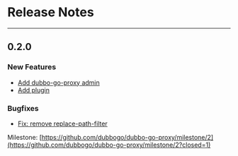 # Release Notes
---
## 0.2.0

### New Features
- [Add dubbo-go-proxy admin](https://github.com/dubbogo/dubbo-go-proxy/pull/115)
- [Add plugin](https://github.com/dubbogo/dubbo-go-proxy/pull/109)

### Bugfixes
- [Fix: remove replace-path-filter](https://github.com/dubbogo/dubbo-go-proxy/pull/118)

Milestone: [https://github.com/dubbogo/dubbo-go-proxy/milestone/2](https://github.com/dubbogo/dubbo-go-proxy/milestone/2?closed=1)
